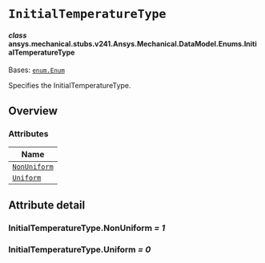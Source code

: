 # `InitialTemperatureType`



#### *class* ansys.mechanical.stubs.v241.Ansys.Mechanical.DataModel.Enums.InitialTemperatureType

Bases: [`enum.Enum`](https://docs.python.org/3/library/enum.html#enum.Enum)

Specifies the InitialTemperatureType.

<!-- !! processed by numpydoc !! -->

<a id="overview"></a>

## Overview

### Attributes

| Name |
| ------------------------------------------------------------------------------------------------------------------------------------ |
| [`NonUniform`](../../../../../v242/Ansys/Mechanical/DataModel/Enums/InitialTemperatureType.md#InitialTemperatureType.NonUniform) |
| [`Uniform`](../../../../../v242/Ansys/Mechanical/DataModel/Enums/InitialTemperatureType.md#InitialTemperatureType.Uniform) |

<a id="attribute-detail"></a>

## Attribute detail

<a id="InitialTemperatureType.NonUniform"></a>

### InitialTemperatureType.NonUniform *= 1*

<a id="InitialTemperatureType.Uniform"></a>

### InitialTemperatureType.Uniform *= 0*


